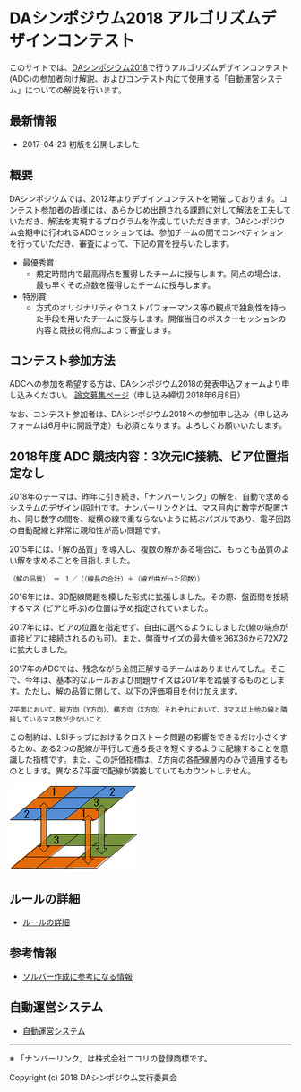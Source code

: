 # DAシンポジウム2018 アルゴリズムデザインコンテスト

このサイトでは、[DAシンポジウム2018](http://www.sig-sldm.org/das/)で行うアルゴリズムデザインコンテスト(ADC)の参加者向け解説、およびコンテスト内にて使用する「自動運営システム」についての解説を行います。

## 最新情報

- 2017-04-23 初版を公開しました

## 概要

DAシンポジウムでは、2012年よりデザインコンテストを開催しております。コンテスト参加者の皆様には、あらかじめ出題される課題に対して解法を工夫していただき、解法を実現するプログラムを作成していただきます。DAシンポジウム会期中に行われるADCセッションでは、参加チームの間でコンペティションを行っていただき、審査によって、下記の賞を授与いたします。

- 最優秀賞
  - 規定時間内で最高得点を獲得したチームに授与します。同点の場合は、最も早くその点数を獲得したチームに授与します。
- 特別賞
  - 方式のオリジナリティやコストパフォーマンス等の観点で独創性を持った手段を用いたチームに授与します。開催当日のポスターセッションの内容と競技の得点によって審査します。

## コンテスト参加方法

ADCへの参加を希望する方は、DAシンポジウム2018の発表申込フォームより申し込みください。
[論文募集ページ](http://www.sig-sldm.org/das/CFP/CFP.html)（申し込み締切 2018年6月8日）

なお、コンテスト参加者は、DAシンポジウム2018への参加申し込み（申し込みフォームは6月中に開設予定）も必須となります。よろしくお願いいたします。

## 2018年度 ADC 競技内容：3次元IC接続、ビア位置指定なし

2018年のテーマは、昨年に引き続き、「ナンバーリンク」の解を、自動で求めるシステムのデザイン(設計)です。ナンバーリンクとは、マス目内に数字が配置され、同じ数字の間を、縦横の線で重ならないように結ぶパズルであり、電子回路の自動配線と非常に親和性が高い問題です。

2015年には、「解の品質」を導入し、複数の解がある場合に、もっとも品質のよい解を求めることを目指しました。

    （解の品質） ＝ １／（（線長の合計）＋（線が曲がった回数））

2016年には、3D配線問題を模した形式に拡張しました。その際、盤面間を接続するマス
(ビアと呼ぶ)の位置は予め指定されていました。

2017年には、ビアの位置を指定せず、自由に選べるようにしました(線の端点が直接ビアに接続されるのも可)。また、盤面サイズの最大値を36X36から72X72に拡大しました。

2017年のADCでは、残念ながら全問正解するチームはありませんでした。そこで、今年は、基本的なルールおよび問題サイズは2017年を踏襲するものとします。ただし、解の品質に関して、以下の評価項目を付け加えます。

    Z平面において、縦方向（Y方向）、横方向（X方向）それぞれにおいて、3マス以上他の線と隣接しているマス数が少ないこと

この制約は、LSIチップにおけるクロストーク問題の影響をできるだけ小さくするため、ある2つの配線が平行して通る長さを短くするように配線することを意識した指標です。また、この評価指標は、Z方向の各配線層内のみで適用するものとします。異なるZ平面で配線が隣接していてもカウントしません。

![theme](images/image1.gif "theme")


## ルールの詳細

- [ルールの詳細](rule.md)

## 参考情報

- [ソルバー作成に参考になる情報](ref.md)

## 自動運営システム

- [自動運営システム](conmgr.md)

---
※ 「ナンバーリンク」は株式会社ニコリの登録商標です。

Copyright (c) 2018 DAシンポジウム実行委員会
